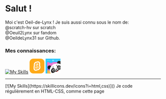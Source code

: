 <html>
  <head><!--
    <style>
      img{
      border-radius: 10px
      }
    </style>-->
  </head>
<body>
<h1>Salut !</h1>

Moi c'est Oeil-de-Lynx !
Je suis aussi connu sous le nom de: <br>
@scratch-hv sur scratch <br>
@Oeuil2Lynx sur fandom <br>
@OeildeLynx31 sur Github.<br>

<h3>Mes connaissances:</h3>

[![My Skills](https://skillicons.dev/icons?i=html,css,arduino,github,linux,raspberrypi,wordpress&perline=6)](https://skillicons.dev)
<img height="48px" title="Scratch" src="https://github.com/OeildeLynx31/OeildeLynx31/blob/main/scratch.png?raw=true">
<img height="48px" title="Mblock" src="https://github.com/OeildeLynx31/OeildeLynx31/blob/main/mblocklogo.png">
  <hr>
  [![My Skills](https://skillicons.dev/icons?i=html,css)]() Je code régulièrement en HTML-CSS, comme cette page <br>
  

  
  
  </body>
</html>


